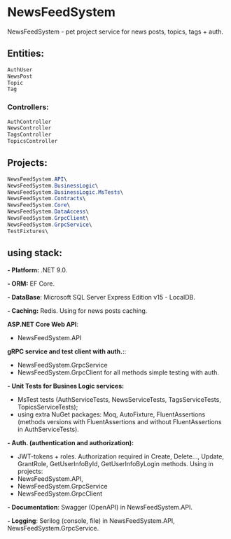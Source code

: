 # NewsFeedSystem

NewsFeedSystem - pet project service for news posts, topics, tags + auth.

## **Entities:**
```csharp
AuthUser
NewsPost
Topic
Tag
```

### **Controllers:**
```csharp
AuthController
NewsController
TagsController
TopicsController
```

## **Projects:**
```csharp
NewsFeedSystem.API\
NewsFeedSystem.BusinessLogic\
NewsFeedSystem.BusinessLogic.MsTests\
NewsFeedSystem.Contracts\
NewsFeedSystem.Core\
NewsFeedSystem.DataAccess\
NewsFeedSystem.GrpcClient\
NewsFeedSystem.GrpcService\
TestFixtures\
```

## **using stack:**
**- Platform:** .NET 9.0.

**- ORM:** EF Core.

**- DataBase**: Microsoft SQL Server Express Edition v15 - LocalDB.

**- Caching:** Redis.
Using for news posts caching.

**ASP.NET Core Web API**:
- NewsFeedSystem.API

**gRPC service and test client with auth.:**:
- NewsFeedSystem.GrpcService
- NewsFeedSystem.GrpcClient for all methods simple testing with auth.

**- Unit Tests for Busines Logic services:**
- MsTest tests (AuthServiceTests, NewsServiceTests, TagsServiceTests, TopicsServiceTests);
- using extra NuGet packages: Moq, AutoFixture, FluentAssertions (methods versions with FluentAssertions and without FluentAssertions in AuthServiceTests).

**- Auth. (authentication and authorization):**
- JWT-tokens + roles. Authorization required in Create, Delete..., Update, GrantRole, GetUserInfoById, GetUserInfoByLogin methods.
Using in projects:
- NewsFeedSystem.API,
- NewsFeedSystem.GrpcService
- NewsFeedSystem.GrpcClient

**- Documentation**: Swagger (OpenAPI) in NewsFeedSystem.API.

**- Logging**: Serilog (console, file) in NewsFeedSystem.API, NewsFeedSystem.GrpcService.